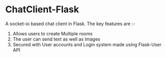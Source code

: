 # ChatClient-Flask

A socket-io based chat client in Flask. The key features are :-

1. Allows users to create Multiple rooms
2. The user can send text as well as Images
3. Secured with User accounts and Login system made using Flask-User API
